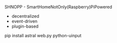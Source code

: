 SHNOPP - SmartHomeNotOnly(Raspberry)PiPowered

* decentralized
* event-driven
* plugin-based

pip install astral web.py python-uinput
